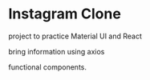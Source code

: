 # Instagram Clone

project to practice Material UI and React

bring information using axios

functional components.